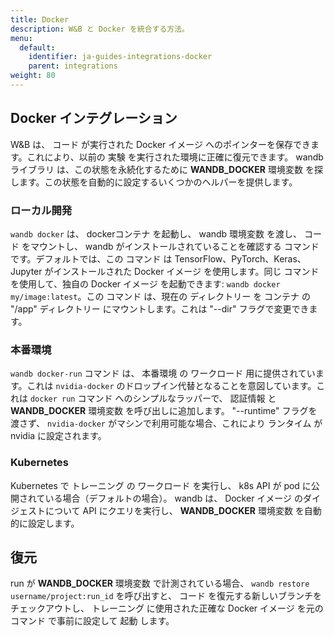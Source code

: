 ```yaml
---
title: Docker
description: W&B と Docker を統合する方法。
menu:
  default:
    identifier: ja-guides-integrations-docker
    parent: integrations
weight: 80
---
```


## Docker インテグレーション

W&B は、 コード が実行された Docker イメージ へのポインターを保存できます。これにより、以前の 実験 を実行された環境に正確に復元できます。 wandb ライブラリ は、この状態を永続化するために **WANDB_DOCKER** 環境変数 を探します。この状態を自動的に設定するいくつかのヘルパーを提供します。

### ローカル開発

`wandb docker` は、 dockerコンテナ を起動し、 wandb 環境変数 を渡し、 コード をマウントし、 wandb がインストールされていることを確認する コマンド です。デフォルトでは、この コマンド は TensorFlow、PyTorch、Keras、Jupyter がインストールされた Docker イメージ を使用します。同じ コマンド を使用して、独自の Docker イメージ を起動できます: `wandb docker my/image:latest`。この コマンド は、現在の ディレクトリー を コンテナ の "/app" ディレクトリー にマウントします。これは "--dir" フラグで変更できます。

### 本番環境

`wandb docker-run` コマンド は、 本番環境 の ワークロード 用に提供されています。これは `nvidia-docker` のドロップイン代替となることを意図しています。これは `docker run` コマンド へのシンプルなラッパーで、 認証情報 と **WANDB_DOCKER** 環境変数 を呼び出しに追加します。 "--runtime" フラグを渡さず、 `nvidia-docker` がマシンで利用可能な場合、これにより ランタイム が nvidia に設定されます。

### Kubernetes

Kubernetes で トレーニング の ワークロード を実行し、 k8s API が pod に公開されている場合（デフォルトの場合）。 wandb は、 Docker イメージ のダイジェストについて API にクエリを実行し、 **WANDB_DOCKER** 環境変数 を自動的に設定します。

## 復元

run が **WANDB_DOCKER** 環境変数 で計測されている場合、 `wandb restore username/project:run_id` を呼び出すと、 コード を復元する新しいブランチをチェックアウトし、 トレーニング に使用された正確な Docker イメージ を元の コマンド で事前に設定して 起動 します。
